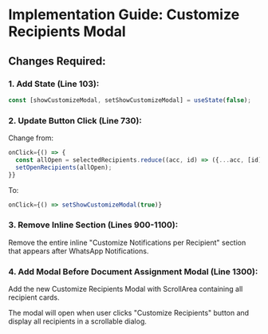 # Implementation Guide: Customize Recipients Modal

## Changes Required:

### 1. Add State (Line 103):
```typescript
const [showCustomizeModal, setShowCustomizeModal] = useState(false);
```

### 2. Update Button Click (Line 730):
Change from:
```typescript
onClick={() => {
  const allOpen = selectedRecipients.reduce((acc, id) => ({...acc, [id]: true}), {});
  setOpenRecipients(allOpen);
}}
```

To:
```typescript
onClick={() => setShowCustomizeModal(true)}
```

### 3. Remove Inline Section (Lines 900-1100):
Remove the entire inline "Customize Notifications per Recipient" section that appears after WhatsApp Notifications.

### 4. Add Modal Before Document Assignment Modal (Line 1300):
Add the new Customize Recipients Modal with ScrollArea containing all recipient cards.

The modal will open when user clicks "Customize Recipients" button and display all recipients in a scrollable dialog.
